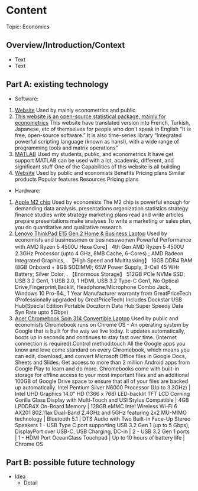 # Content
Topic: Economics

## Overview/Introduction/Context
* Text
* Text

## Part A: existing technology
* Software:
1) [Website](https://images.sftcdn.net/images/t_app-icon-m/p/93a14b7c-96d4-11e6-b980-00163ed833e7/1884510348/gretl-1884510348.png)
Used by mainly econometrics and public
2) [This website is an open-source statistical package, mainly for econometrics](https://gretl.sourceforge.net/)
This website have translated version into French, Turkish, Japanese, etc of themselves for people who don't speak in English
“It is free, open-source software.”
It is also time-series library
“Integrated powerful scripting language (known as hansl), with a wide range of programming tools and matrix operations”
3) [MATLAB](https://upload.wikimedia.org/wikipedia/commons/2/21/Matlab_Logo.png)
Used my students, public, and econometrics
It have get support
MATLAB can be used with a lot, academic, different, and significant stuff
One of the Capabilities of this website is all building
4) [Website](https://encrypted-tbn0.gstatic.com/images?q=tbn:ANd9GcRSU45FkTOfnSYMoF76emsspAXVJD9psJkFOg&usqp=CAU)
Used by public and economists
Benefits
Pricing plans
Similar products
Popular features
Resources
Pricing plans
* Hardware:
1) [Apple M2 chip](https://encrypted-tbn0.gstatic.com/images?q=tbn:ANd9GcTa-IyectOULM1gbVwQHqXN7Q5QzveLXssz5lSkL7nQVA&s)
Used by economists
The M2 chip is powerful enough for demanding data analysis.
presentations
organization
statistics
strategy
finance
studies
write strategy
marketing plans
read and write articles
prepare presentations
make analyses
To write a marketing or sales plan, you do quantitative and qualitative research
2) [Lenovo ThinkPad E15 Gen 2 Home & Business Laptop](https://m.media-amazon.com/images/I/71hwpV5oXsL._AC_UF894,1000_QL80_.jpg)
Used by economists and businessmen or businesswomen
Powerful Performance with AMD Ryzen 5 4500U Hexa Core】 4th Gen AMD Ryzen 5 4500U 2.3GHz Processor (upto 4 GHz, 8MB Cache, 6-Cores) ; AMD Radeon Integrated Graphics, .
【High Speed and Multitasking】 16GB DDR4 RAM (8GB Onboard + 8GB SODIMM); 65W Power Supply, 3-Cell 45 WHr Battery; Silver Color, .
【Enormous Storage】 512GB PCIe NVMe SSD; USB 3.2 Gen1, 1 USB 2.0, 1 HDMI, USB 3.2 Type-C Gen1, No Optical Drive,Fingerprint,Backlit, Headphone/Microphone Combo Jack., Windows 10 Pro-64., 1 Year Manufacturer warranty from GreatPriceTech (Professionally upgraded by GreatPriceTech)
Includes Dockstar USB Hub(Special Edition Portable Docztorm Data Hub;Super Speedy Data Syn Rate upto 5Gbps)
2) [Acer Chromebook Spin 314 Convertible Laptop](https://m.media-amazon.com/images/I/51soQu6K+FL.jpg)
Used by public and economists
Chromebook runs on Chrome OS - An operating system by Google that is built for the way we live today. It updates automatically, boots up in seconds and continues to stay fast over time. (Internet connection is required).Control method:touch
All the Google apps you know and love come standard on every Chromebook, which means you can edit, download, and convert Microsoft Office files in Google Docs, Sheets and Slides.
Get access to more than 2 million Android apps from Google Play to learn and do more.
Chromebooks come with built-in storage for offline access to your most important files and an additional 100GB of Google Drive space to ensure that all of your files are backed up automatically.
Intel Pentium Silver N6000 Processor (Up to 3.3GHz) | Intel UHD Graphics
14.0" HD (1366 x 768) LED-backlit TFT LCD Corning Gorilla Glass Display with Multi-Touch and USI Stylus Compatible | 4GB LPDDR4X On-Board Memory | 128GB eMMC
Intel Wireless Wi-Fi 6 AX201 802.11ax Dual-Band 2.4GHz and 5GHz featuring 2x2 MU-MIMO technology | Bluetooth 5.1 | DTS Audio with Two Built-in Face-Up Stereo Speakers
1 - USB Type C port supporting USB 3.2 Gen 1 (up to 5 Gbps), DisplayPort over USB-C, USB Charging, DC-in | 2 - USB 3.2 Gen 1 ports | 1 - HDMI Port
OceanGlass Touchpad | Up to 10 hours of battery life | Chrome OS


## Part B: possible future technology
* Idea
  * Detail
